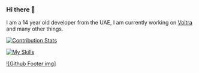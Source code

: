 ### Hi there 👋

I am a 14 year old developer from the UAE, I am currently working on [Voltra](http://github.com/planetjunkie/voltra) and many other things.

[![Contribution Stats](https://github-contribution-stats.vercel.app/api/?username=planetjunkie)](https://github.com/LordDashMe/github-contribution-stats/)

[![My Skills](https://skillicons.dev/icons?i=py,linux,html,md,vscode,figma,qt,godot&perline=4)](https://skillicons.dev)

[![Github Footer img]](https://github.githubassets.com/images/modules/site/home/footer-illustration.webp)
